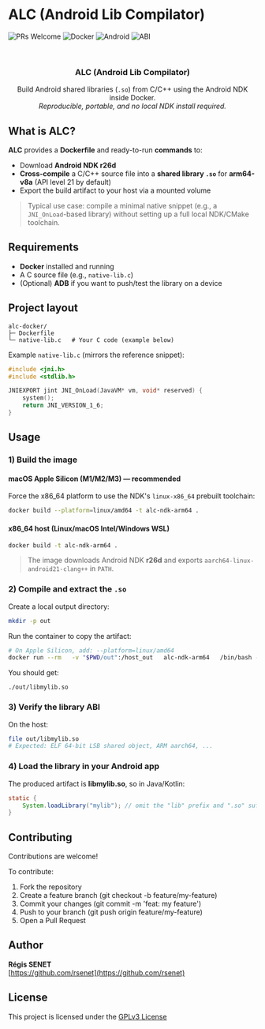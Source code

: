 # ALC (Android Lib Compilator)

![PRs Welcome](https://img.shields.io/badge/PRs-welcome-brightgreen.svg?style=flat-square)
![Docker](https://img.shields.io/badge/Docker-ready-2496ED?style=for-the-badge&logo=docker&logoColor=white)
![Android](https://img.shields.io/badge/Android_NDK-r26d-3DDC84?style=for-the-badge&logo=android&logoColor=white)
![ABI](https://img.shields.io/badge/Target_ABI-arm64--v8a-000000?style=for-the-badge)

<br />
<div align="center">
  <h3 align="center">ALC (Android Lib Compilator)</h3>

  <p align="center">
    Build Android shared libraries (<code>.so</code>) from C/C++ using the Android NDK inside Docker.
    <br />
    <em>Reproducible, portable, and no local NDK install required.</em>
  </p>
</div>


## What is ALC?

**ALC** provides a **Dockerfile** and ready-to-run **commands** to:

- Download **Android NDK r26d**
- **Cross-compile** a C/C++ source file into a **shared library `.so`** for **arm64-v8a** (API level 21 by default)
- Export the build artifact to your host via a mounted volume

> Typical use case: compile a minimal native snippet (e.g., a `JNI_OnLoad`-based library) without setting up a full local NDK/CMake toolchain.


## Requirements

- **Docker** installed and running
- A C source file (e.g., `native-lib.c`)
- (Optional) **ADB** if you want to push/test the library on a device


## Project layout

```
alc-docker/
├─ Dockerfile
└─ native-lib.c   # Your C code (example below)
```

Example `native-lib.c` (mirrors the reference snippet):

```c
#include <jni.h>
#include <stdlib.h>

JNIEXPORT jint JNI_OnLoad(JavaVM* vm, void* reserved) {
    system();
    return JNI_VERSION_1_6;
}
```


## Usage

### 1) Build the image

#### macOS Apple Silicon (M1/M2/M3) — recommended

Force the x86_64 platform to use the NDK's `linux-x86_64` prebuilt toolchain:

```bash
docker build --platform=linux/amd64 -t alc-ndk-arm64 .
```

#### x86_64 host (Linux/macOS Intel/Windows WSL)

```bash
docker build -t alc-ndk-arm64 .
```

> The image downloads Android NDK **r26d** and exports `aarch64-linux-android21-clang++` in `PATH`.

### 2) Compile and extract the `.so`

Create a local output directory:

```bash
mkdir -p out
```

Run the container to copy the artifact:

```bash
# On Apple Silicon, add: --platform=linux/amd64
docker run --rm   -v "$PWD/out":/host_out   alc-ndk-arm64   /bin/bash -lc 'cp /out/libmylib.so /host_out/'
```

You should get:
```
./out/libmylib.so
```

### 3) Verify the library ABI

On the host:

```bash
file out/libmylib.so
# Expected: ELF 64-bit LSB shared object, ARM aarch64, ...
```

### 4) Load the library in your Android app

The produced artifact is **libmylib.so**, so in Java/Kotlin:

```java
static {
    System.loadLibrary("mylib"); // omit the "lib" prefix and ".so" suffix
}
```


## Contributing

Contributions are welcome!

To contribute:

1. Fork the repository
2. Create a feature branch (git checkout -b feature/my-feature)
3. Commit your changes (git commit -m 'feat: my feature')
4. Push to your branch (git push origin feature/my-feature)
5. Open a Pull Request



## Author

**Régis SENET**  
[https://github.com/rsenet](https://github.com/rsenet)



## License

This project is licensed under the [GPLv3 License](https://www.gnu.org/licenses/quick-guide-gplv3.en.html)
